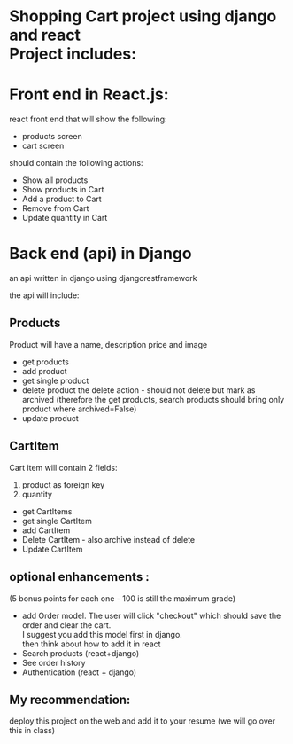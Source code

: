 # Shopping Cart project using django and react<br>Project includes:

# Front end in React.js:
react front end that will show the following:
- products screen
- cart screen

should contain the following actions:
- Show all products
- Show products in Cart
- Add a product to Cart
- Remove from Cart
- Update quantity in Cart


# Back end (api) in Django
an api written in django using djangorestframework 

the api will include:

## Products
Product will have a name, description price and image
- get products
- add product
- get single product
- delete product
the delete action - should not delete but mark as archived (therefore the get products, search products should bring only product where archived=False)
- update product

## CartItem
Cart item will contain 2 fields:<br>
 1. product as foreign key <br>
 2. quantity

- get CartItems
- get single CartItem
- add CartItem
- Delete CartItem -  also archive instead of delete
- Update CartItem


## optional enhancements :

(5 bonus points for each one - 100 is still the maximum grade)
- add Order model. The user will click "checkout" which should save the order and clear the cart.<br>
I suggest you add this model first in django.<br> 
then think about how to add it in react<br>
- Search products (react+django)
- See order history
- Authentication (react + django) 

## My recommendation:
deploy this project on the web and add it to your resume (we will go over this in class)
